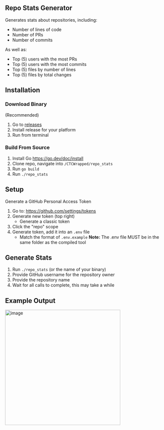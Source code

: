 ## Repo Stats Generator
Generates stats about repositories, including:
- Number of lines of code
- Number of PRs
- Number of commits

As well as:
- Top (5) users with the most PRs
- Top (5) users with the most commits
- Top (5) files by number of lines
- Top (5) files by total changes

## Installation
### Download Binary 
(Recommended)
1. Go to [releases](https://github.com/theNatePi/CTCWrapped/releases/)
2. Install release for your platform
3. Run from terminal

### Build From Source
1. Install Go https://go.dev/doc/install
2. Clone repo, navigate into `/CTCWrapped/repo_stats`
3. Run `go build`
4. Run `./repo_stats`

## Setup
Generate a GitHub Personal Access Token
1. Go to: https://github.com/settings/tokens
2. Generate new token (top right)
    - Generate a classic token
3. Click the "repo" scope
4. Generate token, add it into an `.env` file
    - Match the format of `.env.example`
**Note:** The .env file MUST be in the same folder as the compiled tool

## Generate Stats
1. Run `./repo_stats` (or the name of your binary)
2. Provide GitHub username for the repository owner
3. Provide the repository name
4. Wait for all calls to complete, this may take a while

## Example Output
<img width="375" alt="image" src="https://github.com/user-attachments/assets/c811b50d-7e49-41ed-a7c4-92ecdd26f75d" />
